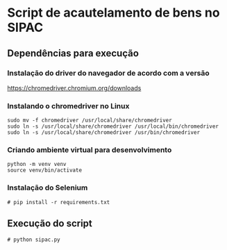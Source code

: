 # Script de acautelamento de bens no SIPAC

## Dependências para execução

### Instalação do driver do navegador de acordo com a versão
https://chromedriver.chromium.org/downloads

### Instalando o chromedriver no Linux
```
sudo mv -f chromedriver /usr/local/share/chromedriver
sudo ln -s /usr/local/share/chromedriver /usr/local/bin/chromedriver
sudo ln -s /usr/local/share/chromedriver /usr/bin/chromedriver
```

### Criando ambiente virtual para desenvolvimento
```
python -m venv venv
source venv/bin/activate
```

### Instalação do Selenium
```
# pip install -r requirements.txt
```

## Execução do script
```
# python sipac.py
```
